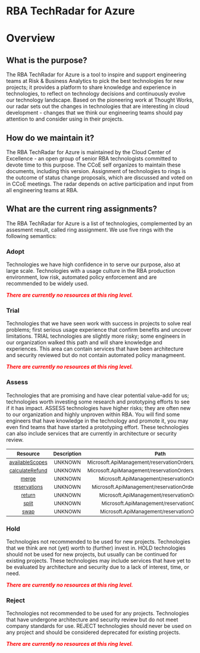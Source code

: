
RBA TechRadar for Azure
=======================

# Overview

## What is the purpose?


The RBA TechRadar for Azure is a tool to inspire and support engineering teams at Risk & Business Analytics to pick the best technologies for new projects; it provides a platform to share knowledge and experience in technologies, to reflect on technology decisions and continuously evolve our technology landscape.  Based on the pioneering work at Thought Works, our radar sets out the changes in technologies that are interesting in cloud development - changes that we think our engineering teams should pay attention to and consider using in their projects.
## How do we maintain it?


The RBA TechRadar for Azure is maintained by the Cloud Center of Excellence - an open group of senior RBA technologists committed to devote time to this purpose.  The CCoE self organizes to maintain these documents, including this version.  Assignment of technologies to rings is the outcome of status change proposals, which are discussed and voted on in CCoE meetings.  The radar depends on active participation and input from all engineering teams at RBA.
## What are the current ring assignments?


The RBA TechRadar for Azure is a list of technologies, complemented by an assesment result, called ring assignment.  We use five rings with the following semantics:
### Adopt


Technologies we have high confidence in to serve our purpose, also at large scale.  Technologies with a usage culture in the RBA production environment, low risk, automated policy enforcement and are recommended to be widely used.  
  
***<font color="red"> There are currently no resources at this ring level. </font>***
### Trial


Technologies that we have seen work with success in projects to solve real problems;  first serious usage experience that confirm benefits and uncover limitations.  TRIAL technologies are slightly more risky; some engineers in our organization walked this path and will share knowledge and experiences.  This area can contain services that have been architecture and security reviewed but do not contain automated policy managmeent.  
  
***<font color="red"> There are currently no resources at this ring level. </font>***
### Assess


Technologies that are promising and have clear potential value-add for us; technologies worth investing some research and prototyping efforts to see if it has impact.  ASSESS technologies have higher risks;  they are often new to our organization and highly unproven within RBA.  You will find some engineers that have knowledge in the technology and promote it, you may even find teams that have started a prototyping effort.  These technologies can also include services that are currently in architecture or security review.  

|<sub>Resource</sub>|<sub>Description</sub>|<sub>Path</sub>|<sub>Status</sub>|
| :---: | :---: | :---: | :---: |
|<sub>[availableScopes](https://github.com/openrba/python-azure-techradar/tree/master/Microsoft.ApiManagement/reservationOrders/availableScopes)</sub>|<sub>UNKNOWN</sub>|<sub>Microsoft.ApiManagement/reservationOrders/availableScopes</sub>|<sub>ASSESS</sub>|
|<sub>[calculateRefund](https://github.com/openrba/python-azure-techradar/tree/master/Microsoft.ApiManagement/reservationOrders/calculateRefund)</sub>|<sub>UNKNOWN</sub>|<sub>Microsoft.ApiManagement/reservationOrders/calculateRefund</sub>|<sub>ASSESS</sub>|
|<sub>[merge](https://github.com/openrba/python-azure-techradar/tree/master/Microsoft.ApiManagement/reservationOrders/merge)</sub>|<sub>UNKNOWN</sub>|<sub>Microsoft.ApiManagement/reservationOrders/merge</sub>|<sub>ASSESS</sub>|
|<sub>[reservations](https://github.com/openrba/python-azure-techradar/tree/master/Microsoft.ApiManagement/reservationOrders/reservations)</sub>|<sub>UNKNOWN</sub>|<sub>Microsoft.ApiManagement/reservationOrders/reservations</sub>|<sub>ASSESS</sub>|
|<sub>[return](https://github.com/openrba/python-azure-techradar/tree/master/Microsoft.ApiManagement/reservationOrders/return)</sub>|<sub>UNKNOWN</sub>|<sub>Microsoft.ApiManagement/reservationOrders/return</sub>|<sub>ASSESS</sub>|
|<sub>[split](https://github.com/openrba/python-azure-techradar/tree/master/Microsoft.ApiManagement/reservationOrders/split)</sub>|<sub>UNKNOWN</sub>|<sub>Microsoft.ApiManagement/reservationOrders/split</sub>|<sub>ASSESS</sub>|
|<sub>[swap](https://github.com/openrba/python-azure-techradar/tree/master/Microsoft.ApiManagement/reservationOrders/swap)</sub>|<sub>UNKNOWN</sub>|<sub>Microsoft.ApiManagement/reservationOrders/swap</sub>|<sub>ASSESS</sub>|

### Hold


Technologies not recommended to be used for new projects. Technologies that we think are not (yet) worth to (further) invest in.  HOLD technologies should not be used for new projects, but usually can be continued for existing projects.  These technologies may include services that have yet to be evaluated by architecture and security due to a lack of interest, time, or need.  
  
***<font color="red"> There are currently no resources at this ring level. </font>***
### Reject


Technologies not recommended to be used for any projects. Technologies that have undergone architecture and security review but do not meet company standards for use.  REJECT technologies should never be used on any project and should be considered deprecated for existing projects.  
  
***<font color="red"> There are currently no resources at this ring level. </font>***